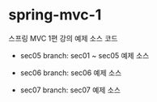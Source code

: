 # spring-mvc-1

스프링 MVC 1편 강의 예제 소스 코드

* sec05 branch: sec01 ~ sec05 예제 소스

* sec06 branch: sec06 예제 소스

* sec07 branch: sec07 예제 소스
